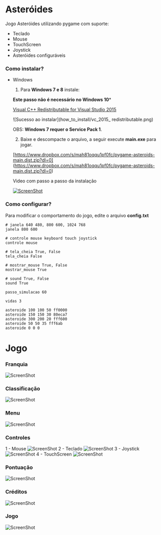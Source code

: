 # Asteróides #

Jogo Asteróides utilizando pygame com suporte:

* Teclado
* Mouse
* TouchScreen
* Joystick
* Asteróides configuráveis

### Como instalar? ###

* Windows

	1) Para **Windows 7 e 8** instale:	
	
	**Este passo não é necessário no Windows 10***
	 
	[Visual C++ Redistributable for Visual Studio 2015](https://www.microsoft.com/en-us/download/details.aspx?id=48145)
	 
	![Sucesso ao instalar](how_to_install/vc_2015_ redistributable.png)

	OBS: **Windows 7 requer o Service Pack 1**.


	2) Baixe e descompacte o arquivo, a seguir execute **main.exe** para jogar.
	
	[https://www.dropbox.com/s/mah81oqqu1pf0fc/pygame-asteroids-main.dist.zip?dl=0]
	(https://www.dropbox.com/s/mah81oqqu1pf0fc/pygame-asteroids-main.dist.zip?dl=0)

	Video com passo a passo da instalação
	

	[![ScreenShot](how_to_install/frame_video.png)](https://github.com/humbertodias/pygame-sdl1-asteroids-pc/blob/master/how_to_install/steps.mp4?raw=true)


### Como configurar? ###

Para modificar o comportamento do jogo, edite o arquivo **config.txt**

``` 
# janela 640 480, 800 600, 1024 768
janela 800 600

# controle mouse keyboard touch joystick
controle mouse

# tela_cheia True, False
tela_cheia False

# mostrar_mouse True, False
mostrar_mouse True

# sound True, False
sound True

passo_simulacao 60

vidas 3

asteroide 100 100 50 ff0000
asteroide 150 150 30 80eca7
asteroide 300 200 20 fff600
asteroide 50 50 35 fff6ab
asteroide 0 0 0

```

# Jogo

### Franquia
![ScreenShot](how_to_install/01-franquia.png)

### Classificação
![ScreenShot](how_to_install/02-classificacao.png)

### Menu
![ScreenShot](how_to_install/03-menu.png)

### Controles
1 - Mouse
![ScreenShot](how_to_install/04-mouse.png)
2 - Teclado
![ScreenShot](how_to_install/04-keyboard.png)
3 - Joystick
![ScreenShot](how_to_install/04-joystick.png)
4 - TouchScreen
![ScreenShot](how_to_install/04-touchscreen.png)

### Pontuação
![ScreenShot](how_to_install/05-pontuacao.png)

### Créditos
![ScreenShot](how_to_install/06-creditos.png)

### Jogo
![ScreenShot](how_to_install/07-jogo.png)


